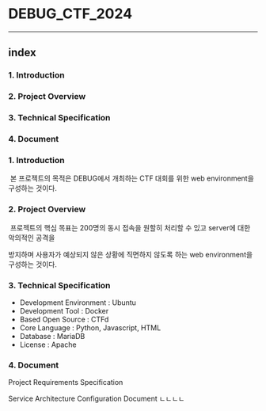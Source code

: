 # DEBUG_CTF_2024

---

## index

### 1. Introduction

### 2. Project Overview

### 3. Technical Specification

### 4. Document



### 1. Introduction

​	본 프로젝트의 목적은 DEBUG에서 개최하는 CTF 대회를 위한 web environment을 구성하는 것이다.

### 2. Project Overview

​	프로젝트의 핵심 목표는 200명의 동시 접속을 원할히 처리할 수 있고 server에 대한 악의적인 공격을 

방지하며 사용자가 예상되지 않은 상황에 직면하지 않도록 하는 web environment을 구성하는 것이다.

### 3. Technical Specification

- Development Environment : Ubuntu
- Development Tool : Docker
- Based Open Source : CTFd
- Core Language : Python, Javascript, HTML
- Database : MariaDB
- License : Apache

### 4. Document

Project Requirements Specification

Service Architecture Configuration Document
ㄴㄴㄴㄴ



